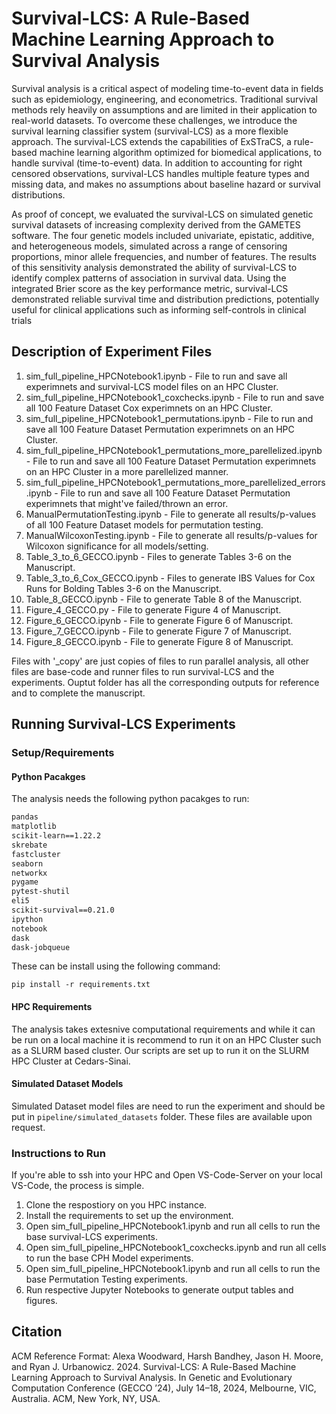 # Survival-LCS: A Rule-Based Machine Learning Approach to Survival Analysis

Survival analysis is a critical aspect of modeling time-to-event data
in fields such as epidemiology, engineering, and econometrics. Traditional 
survival methods rely heavily on assumptions and are
limited in their application to real-world datasets. To overcome
these challenges, we introduce the survival learning classifier system 
(survival-LCS) as a more flexible approach. The survival-LCS
extends the capabilities of ExSTraCS, a rule-based machine learning 
algorithm optimized for biomedical applications, to handle
survival (time-to-event) data. In addition to accounting for right
censored observations, survival-LCS handles multiple feature types
and missing data, and makes no assumptions about baseline hazard
or survival distributions.

As proof of concept, we evaluated the survival-LCS on simulated
genetic survival datasets of increasing complexity derived from the
GAMETES software. The four genetic models included univariate,
epistatic, additive, and heterogeneous models, simulated across a
range of censoring proportions, minor allele frequencies, and number 
of features. The results of this sensitivity analysis demonstrated
the ability of survival-LCS to identify complex patterns of association 
in survival data. Using the integrated Brier score as the key
performance metric, survival-LCS demonstrated reliable survival
time and distribution predictions, potentially useful for clinical
applications such as informing self-controls in clinical trials


## Description of Experiment Files

1. sim_full_pipeline_HPCNotebook1.ipynb -  File to run and save all experimnets and survival-LCS model files on an HPC Cluster.
2. sim_full_pipeline_HPCNotebook1_coxchecks.ipynb - File to run and save all 100 Feature Dataset Cox experimnets on an HPC Cluster.
3. sim_full_pipeline_HPCNotebook1_permutations.ipynb - File to run and save all 100 Feature Dataset Permutation experimnets on an HPC Cluster.
4. sim_full_pipeline_HPCNotebook1_permutations_more_parellelized.ipynb - File to run and save all 100 Feature Dataset Permutation experimnets on an HPC Cluster in a more parellelized manner.
5. sim_full_pipeline_HPCNotebook1_permutations_more_parellelized_errors.ipynb - File to run and save all 100 Feature Dataset Permutation experimnets that might've failed/thrown an error.
6. ManualPermutationTesting.ipynb - File to generate all results/p-values of all 100 Feature Dataset models for permutation testing.
7. ManualWilcoxonTesting.ipynb - File to generate all results/p-values for Wilcoxon significance for all models/setting.
8. Table_3_to_6_GECCO.ipynb -  Files to generate Tables 3-6 on the Manuscript.
9. Table_3_to_6_Cox_GECCO.ipynb -  Files to generate IBS Values for Cox Runs for Bolding Tables 3-6 on the Manuscript.
10. Table_8_GECCO.ipynb - File to generate Table 8 of the Manuscript.
11. Figure_4_GECCO.py - File to generate Figure 4 of Manuscript.
12. Figure_6_GECCO.ipynb - File to generate Figure 6 of Manuscript.
13. Figure_7_GECCO.ipynb - File to generate Figure 7 of Manuscript.
14. Figure_8_GECCO.ipynb - File to generate Figure 8 of Manuscript.

Files with '_copy' are just copies of files to run parallel analysis, all other files are base-code and runner files to run survival-LCS and the experiments. Ouptut folder has all the corresponding outputs for reference and to complete the manuscript.

## Running Survival-LCS Experiments
### Setup/Requirements
#### Python Pacakges

The analysis needs the following python pacakges to run:

```numpy==1.21.2
pandas 
matplotlib 
scikit-learn==1.22.2
skrebate 
fastcluster 
seaborn 
networkx 
pygame 
pytest-shutil 
eli5 
scikit-survival==0.21.0
ipython
notebook
dask
dask-jobqueue
```

These can be install using the following command:

```pip install -r requirements.txt```

#### HPC Requirements
The analysis takes extesnive computational requirements and while it can be run on a local machine it is recommend to run it on an HPC Cluster such as a SLURM based cluster. Our scripts are set up to run it on the SLURM HPC Cluster at Cedars-Sinai.

#### Simulated Dataset Models
Simulated Dataset model files are need to run the experiment and should be put in `pipeline/simulated_datasets` folder. These files are available upon request.

### Instructions to Run
If you're able to ssh into your HPC and Open VS-Code-Server on your local VS-Code, the process is simple.

1. Clone the respostiory on you HPC instance.
2. Install the requirements to set up the environment.
3. Open sim_full_pipeline_HPCNotebook1.ipynb and run all cells to run the base survival-LCS experiments.
4. Open sim_full_pipeline_HPCNotebook1_coxchecks.ipynb and run all cells to run the base CPH Model experiments.
5. Open sim_full_pipeline_HPCNotebook1.ipynb and run all cells to run the base Permutation Testing experiments.
6. Run respective Jupyter Notebooks to generate output tables and figures.

## Citation

ACM Reference Format:
Alexa Woodward, Harsh Bandhey, Jason H. Moore, and Ryan J. Urbanowicz.
2024. Survival-LCS: A Rule-Based Machine Learning Approach to Survival
Analysis. In Genetic and Evolutionary Computation Conference (GECCO ’24),
July 14–18, 2024, Melbourne, VIC, Australia. ACM, New York, NY, USA.


<!-- sim_full_pipeline_LCS.py

There's two main files that will need a few tweaks- updating file names and modifying any run parameters, as follows:

 - sim_full_pipeline_LCS.py
	Line 22 - update system path
	Line 59 - update home directory for output files 
	Line 60 - specify which models to include
	Line 63 - specify censoring proportions
	Line 64 - specify the number of features
	Line 65 - specify the minor allele frequencies (used by gametes)
	Line 73 - set simulated = True for simulated runs
	Line 75 - set lcs_run = True to run the survival-ExSTraCS algorithm in addition to the data simulation
	Line 134 - optional, edit number of iterations, cv folds. Can also set to default.

 - survival_LCS_pipeline.py
	Line 60 - modify any default parameters as needed (optional)


You'll need to create the following folders and subfolders, INSIDE of the home directory for output files:
cv_sim_data (with subfolders: cv_me, cv_epi, cv_het, cv_add)
pickled_cv_models (with subfolders: me, epi, het, add)
sim_lcs_output (with subfolders: me, epi, het, add)


Simulated data from Gametes is in the "simulated_datasets" folder. The script "survival_data_siumulator.py" calls "importGametes.py" to parse the gametes model files and generate survival data.  -->

